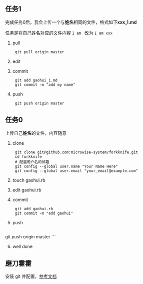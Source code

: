 ## 任务1

完成任务0后，我会上传一个与**姓名**相同的文件，格式如下**xxx_1.md**

任务是将自己姓名对应的文件内容 `I am ` 改为 `I am xxx`

1. pull

        git pull origin master

2. edit

3. commit 

        git add gaohui_1.md
        git commit -m "add my name"

4. push
        
        git push origin master

## 任务0

上传自己**姓名**的文件，内容随意

1. clone

        git clone git@github.com:microwise-system/forkknife.git
        cd forkknife
        # 配置用户名和邮箱
        git config --global user.name "Your Name Here"
        git config --global user.email "your_email@example.com"

2. touch gaohui.rb

3. edit gaohui.rb

4. commit

        git add gaohui.rb
        git commit -m "add gaohui"

5. push

    ```
git push origin master
    ```

6. well done

## 磨刀霍霍
安装 git 并配置，[参考文档](https://help.github.com/articles/set-up-git)

